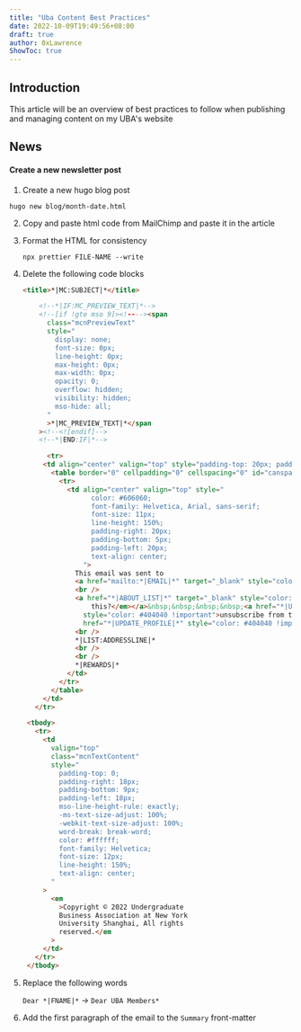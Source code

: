 ```yaml
---
title: "Uba Content Best Practices"
date: 2022-10-09T19:49:56+08:00
draft: true
author: 0xLawrence
ShowToc: true
---
```

## Introduction
This article will be an overview of best practices to follow when publishing and managing content on my UBA's website

## News

#### Create a new newsletter post

1. Create a new hugo blog post
  ```shell
  hugo new blog/month-date.html
  ```

2. Copy and paste html code from MailChimp and paste it in the article

3. Format the HTML for consistency

   ```shell
   npx prettier FILE-NAME --write
   ```

4. Delete the following code blocks

   ```html
   <title>*|MC:SUBJECT|*</title>
   ```

   ```html
       <!--*|IF:MC_PREVIEW_TEXT|*-->
       <!--[if !gte mso 9]><!----><span
         class="mcnPreviewText"
         style="
           display: none;
           font-size: 0px;
           line-height: 0px;
           max-height: 0px;
           max-width: 0px;
           opacity: 0;
           overflow: hidden;
           visibility: hidden;
           mso-hide: all;
         "
         >*|MC_PREVIEW_TEXT|*</span
       ><!--<![endif]-->
       <!--*|END:IF|*-->
   ```

   ```html
         <tr>
        <td align="center" valign="top" style="padding-top: 20px; padding-bottom: 20px">
          <table border="0" cellpadding="0" cellspacing="0" id="canspamBar">
            <tr>
              <td align="center" valign="top" style="
                    color: #606060;
                    font-family: Helvetica, Arial, sans-serif;
                    font-size: 11px;
                    line-height: 150%;
                    padding-right: 20px;
                    padding-bottom: 5px;
                    padding-left: 20px;
                    text-align: center;
                  ">
                This email was sent to
                <a href="mailto:*|EMAIL|*" target="_blank" style="color: #404040 !important">*|EMAIL|*</a>
                <br />
                <a href="*|ABOUT_LIST|*" target="_blank" style="color: #404040 !important"><em>why did I get
                    this?</em></a>&nbsp;&nbsp;&nbsp;&nbsp;<a href="*|UNSUB|*"
                  style="color: #404040 !important">unsubscribe from this list</a>&nbsp;&nbsp;&nbsp;&nbsp;<a
                  href="*|UPDATE_PROFILE|*" style="color: #404040 !important">update subscription preferences</a>
                <br />
                *|LIST:ADDRESSLINE|*
                <br />
                <br />
                *|REWARDS|*
              </td>
            </tr>
          </table>
        </td>
      </tr>
   ```

   ```html
    <tbody>
      <tr>
        <td
          valign="top"
          class="mcnTextContent"
          style="
            padding-top: 0;
            padding-right: 18px;
            padding-bottom: 9px;
            padding-left: 18px;
            mso-line-height-rule: exactly;
            -ms-text-size-adjust: 100%;
            -webkit-text-size-adjust: 100%;
            word-break: break-word;
            color: #ffffff;
            font-family: Helvetica;
            font-size: 12px;
            line-height: 150%;
            text-align: center;
          "
        >
          <em
            >Copyright © 2022 Undergraduate
            Business Association at New York
            University Shanghai, All rights
            reserved.</em
          >
        </td>
      </tr>
    </tbody>
   ```

5. Replace the following words

   `Dear *|FNAME|*` -> `Dear UBA Members*`

6. Add the first paragraph of the email to the `Summary` front-matter
